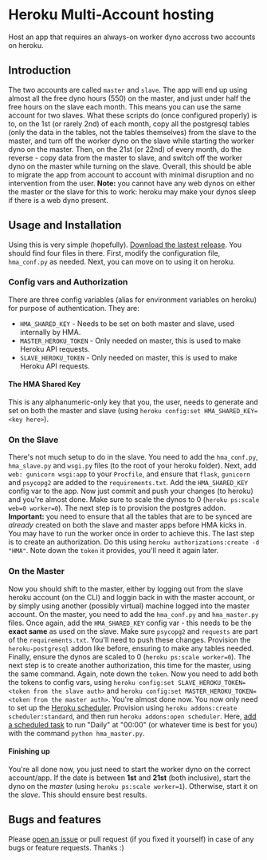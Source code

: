 # Heroku Multi-Account hosting
Host an app that requires an always-on worker dyno accross two accounts on heroku.

## Introduction
The two accounts are called `master` and `slave`. The app will end up using almost all the free dyno hours (550) on the master, and just under half the free hours on the slave each month. This means you can use the same account for two slaves. What these scripts do (once configured properly) is to, on the 1st (or rarely 2nd) of each month, copy all the postgresql tables (only the data in the tables, not the tables themselves) from the slave to the master, and turn off the worker dyno on the slave while starting the worker dyno on the master. Then, on the 21st (or 22nd) of every month, do the reverse - copy data from the master to slave, and switch off the worker dyno on the master while turning on the slave.
Overall, this should be able to migrate the app from account to account with minimal disruption and no intervention from the user.
**Note:** you cannot have any web dynos on either the master or the slave for this to work: heroku may make your dynos sleep if there is a web dyno present.

## Usage and Installation
Using this is very simple (hopefully). [Download the lastest release](https://github.com/Lord-of-the-Galaxy/heroku-multi-account/releases). You should find four files in there. First, modify the configuration file, `hma_conf.py` as needed. Next, you can move on to using it on heroku.

### Config vars and Authorization
There are three config variables (alias for environment variables on heroku) for purpose of authentication. They are:
* `HMA_SHARED_KEY` - Needs to be set on both master and slave, used internally by HMA.
* `MASTER_HEROKU_TOKEN` - Only needed on master, this is used to make Heroku API requests.
* `SLAVE_HEROKU_TOKEN` - Only needed on master, this is used to make Heroku API requests.

#### The HMA Shared Key
This is any alphanumeric-only key that you, the user, needs to generate and set on both the master and slave (using `heroku config:set HMA_SHARED_KEY=<key here>`).

### On the Slave
There's not much setup to do in the slave. You need to add the `hma_conf.py`, `hma_slave.py` and `wsgi.py` files (to the root of your heroku folder). Next, add `web: gunicorn wsgi:app` to your `Procfile`, and ensure that `flask`, `gunicorn` and `psycopg2` are added to the `requirements.txt`. Add the `HMA_SHARED_KEY` config var to the app. Now just commit and push your changes (to heroku) and you're almost done. Make sure to scale the dynos to 0 (`heroku ps:scale web=0 worker=0`).
The next step is to provision the postgres addon. **Important:** you need to ensure that all the tables that are to be synced are _already_ created on both the slave and master apps before HMA kicks in. You may have to run the worker once in order to achieve this.
The last step is to create an authorization. Do this using `heroku authorizations:create -d "HMA"`. Note down the `token` it provides, you'll need it again later.

### On the Master
Now you should shift to the master, either by logging out from the slave heroku account (on the CLI) and loggin back in with the master account, or by simply using another (possibly virtual) machine logged into the master account.
On the master, you need to add the `hma_conf.py` and `hma_master.py` files. Once again, add the `HMA_SHARED_KEY` config var - this needs to be the **exact same** as used on the slave. Make sure `psycopg2` and `requests` are part of the `requirements.txt`. You'll need to push these changes. Provision the `heroku-postgresql` addon like before, ensuring to make any tables needed. Finally, ensure the dynos are scaled to 0 (`heroku ps:scale worker=0`).
The next step is to create another authorization, this time for the master, using the same command. Again, note down the `token`. Now you need to add both the tokens to config vars, using `heroku config:set SLAVE_HEROKU_TOKEN=<token from the slave auth>` and `heroku config:set MASTER_HEROKU_TOKEN=<token from the master auth>`. You're almost done now.
You now only need to set up the [Heroku scheduler](https://devcenter.heroku.com/articles/scheduler). Provision using `heroku addons:create scheduler:standard`, and then run `heroku addons:open scheduler`. Here, [add a scheduled task](https://devcenter.heroku.com/articles/scheduler#scheduling-jobs) to run "Daily" at "00:00" (or whatever time is best for you) with the command `python hma_master.py`.

#### Finishing up
You're all done now, you just need to start the worker dyno on the correct account/app. If the date is between **1st** and **21st** (both inclusive), start the dyno on the _master_ (using `heroku ps:scale worker=1`). Otherwise, start it on the _slave_. This should ensure best results.

## Bugs and features
Please [open an issue](https://github.com/Lord-of-the-Galaxy/heroku-multi-account/issues/new) or pull request (if you fixed it yourself) in case of any bugs or feature requests. Thanks :)
